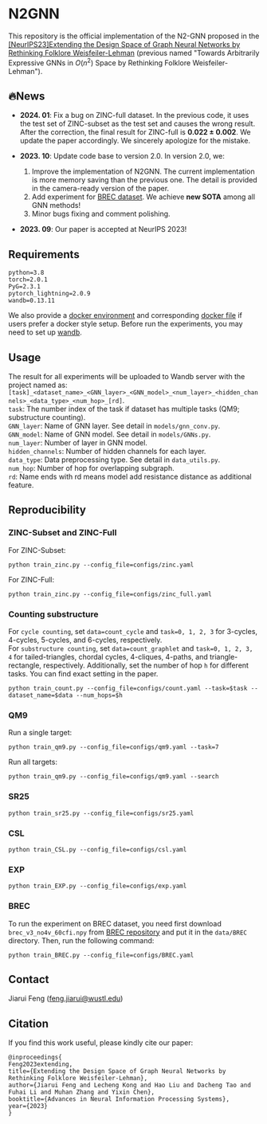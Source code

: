 # N2GNN
This repository is the official implementation of the N2-GNN proposed in the [[NeurIPS23]Extending the Design Space of Graph Neural Networks by Rethinking Folklore Weisfeiler-Lehman](https://arxiv.org/pdf/2306.03266.pdf) (previous named "Towards Arbitrarily Expressive GNNs in $O(n^2)$ Space by Rethinking Folklore Weisfeiler-Lehman").

## 🔥News
- **2024. 01**: Fix a bug on ZINC-full dataset. In the previous code, it uses the test set of ZINC-subset as the test set and causes the wrong result. After the correction, the final result for ZINC-full is **0.022 ± 0.002**. We update the paper accordingly. We sincerely apologize for the mistake. 
- **2023. 10**: Update code base to version 2.0. In version 2.0, we:
  1. Improve the implementation of N2GNN. The current implementation is more memory saving than the previous one. The detail is provided in the camera-ready version of the paper.
  2. Add experiment for [BREC dataset](https://github.com/GraphPKU/BREC). We achieve **new SOTA** among all GNN methods!
  3. Minor bugs fixing and comment polishing. 

- **2023. 09**: Our paper is accepted at NeurIPS 2023!


## Requirements
```
python=3.8
torch=2.0.1
PyG=2.3.1
pytorch_lightning=2.0.9
wandb=0.13.11
```
We also provide a [docker environment](https://hub.docker.com/repository/docker/wfrain/gracker/general) and corresponding [docker file](https://github.com/JiaruiFeng/python_docker) if users prefer a docker style setup. Before run the experiments, you may need to set up [wandb](https://docs.wandb.ai/quickstart#1.-set-up-wandb). 

## Usage
The result for all experiments will be uploaded to Wandb server with the project named as: 
`[task]_<dataset_name>_<GNN_layer>_<GNN_model>_<num_layer>_<hidden_channels>_<data_type>_<num_hop>_[rd]`.\
`task`: The number index of the task if dataset has multiple tasks (QM9; substructure counting).\
`GNN_layer`: Name of GNN layer. See detail in `models/gnn_conv.py`.\
`GNN_model`: Name of GNN model. See detail in `models/GNNs.py`.\
`num_layer`: Number of layer in GNN model.\
`hidden_channels`: Number of hidden channels for each layer.\
`data_type`: Data preprocessing type. See detail in `data_utils.py`.\
`num_hop`: Number of hop for overlapping subgraph.\
`rd`: Name ends with rd means model add resistance distance as additional feature. 

## Reproducibility
### ZINC-Subset and ZINC-Full
For ZINC-Subset:
```
python train_zinc.py --config_file=configs/zinc.yaml
```
For ZINC-Full:
```
python train_zinc.py --config_file=configs/zinc_full.yaml
```

### Counting substructure
For `cycle counting`, set `data=count_cycle` and `task=0, 1, 2, 3` for 3-cycles, 4-cycles, 5-cycles, and 6-cycles, respectively.\
For `substructure counting`, set `data=count_graphlet` and `task=0, 1, 2, 3, 4` for tailed-triangles, chordal cycles, 4-cliques, 4-paths, and triangle-rectangle, respectively.
Additionally, set the number of hop `h` for different tasks. You can find exact setting in the paper.
```
python train_count.py --config_file=configs/count.yaml --task=$task --dataset_name=$data --num_hops=$h
```

### QM9
Run a single target:
```
python train_qm9.py --config_file=configs/qm9.yaml --task=7
```
Run all targets:
```
python train_qm9.py --config_file=configs/qm9.yaml --search
```

### SR25
```
python train_sr25.py --config_file=configs/sr25.yaml
```

### CSL
```
python train_CSL.py --config_file=configs/csl.yaml
```

### EXP
```
python train_EXP.py --config_file=configs/exp.yaml
```
### BREC
To run the experiment on BREC dataset, you need first download `brec_v3_no4v_60cfi.npy` from [BREC repository](https://github.com/GraphPKU/BREC) and put it in the `data/BREC` directory. Then, run the following command:
```
python train_BREC.py --config_file=configs/BREC.yaml
```

## Contact
Jiarui Feng (feng.jiarui@wustl.edu)

## Citation
If you find this work useful, please kindly cite our paper:
```
@inproceedings{
Feng2023extending,
title={Extending the Design Space of Graph Neural Networks by Rethinking Folklore Weisfeiler-Lehman},
author={Jiarui Feng and Lecheng Kong and Hao Liu and Dacheng Tao and Fuhai Li and Muhan Zhang and Yixin Chen},
booktitle={Advances in Neural Information Processing Systems},
year={2023}
}
```

